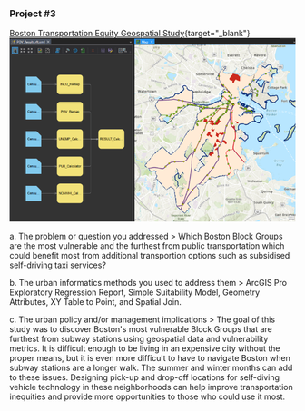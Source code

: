 ### Project #3
[Boston Transportation Equity Geospatial Study](/pdf/PPUA_7237_Final_PPT.pdf){target="_blank"}
<img src="images/ssm_output.png?raw=true"/>

a. The problem or question you addressed
    > Which Boston Block Groups are the most vulnerable and the furthest from public transportation which could benefit most from additional transportion options such as subsidised self-driving taxi services?

b. The urban informatics methods you used to address them
    > ArcGIS Pro Exploratory Regression Report, Simple Suitability Model, Geometry Attributes, XY Table to Point, and Spatial Join.

c. The urban policy and/or management implications
    > The goal of this study was to discover Boston's most vulnerable Block Groups that are furthest from subway stations using geospatial data and vulnerability metrics. It is difficult enough to be living in an expensive city without the proper means, but it is even more difficult to have to navigate Boston when subway stations are a longer walk. The summer and winter months can add to these issues. Designing pick-up and drop-off locations for self-diving vehicle technology in these neighborhoods can help improve transportation inequities and provide more opportunities to those who could use it most.